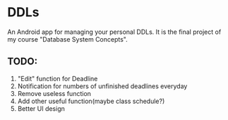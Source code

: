 # DDLs
An Android app for managing your personal DDLs.
It is the final project of my course "Database System Concepts".

## TODO:

1.  "Edit" function for Deadline
2.  Notification for numbers of unfinished deadlines everyday
3.  Remove useless function
4.  Add other useful function(maybe class schedule?)
5.  Better UI design